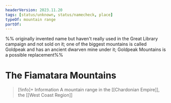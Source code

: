 ```yaml
---
headerVersion: 2023.11.20
tags: [status/unknown, status/namecheck, place]
typeOf: mountain range
partOf: 
---
```


%% originally invented name but haven't really used in the Great Library campaign and not sold on it; one of the biggest mountains is called Goldpeak and has an ancient dwarven mine under it; Goldpeak Mountains is a possible replacement%%
# The Fiamatara Mountains
>[!info]+ Information
> A mountain range in the [[Chardonian Empire]], the [[West Coast Region]]

